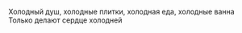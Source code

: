 Холодный душ, холодные плитки, холодная еда, холодные ванна<br>
Только делают сердце холодней
<!---
hellraiserxan/hellraiserxan is a ✨ special ✨ repository because its `README.md` (this file) appears on your GitHub profile.
You can click the Preview link to take a look at your changes.
--->
